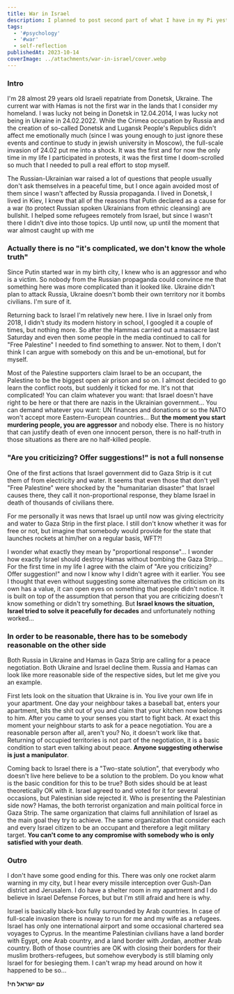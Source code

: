 ```yaml
---
title: War in Israel
description: I planned to post second part of what I have in my Pi yesterday, but last Saturday Hamas launched literally a barbaric raid on Israel villages and cities taking hostages, raping women and murdering innocent civilians including children and elderly. Israel declared a war and bombing Hamas infrastructure in the Gaza Strip already for a week in order to destroy Hamas. Here are a couple of thoughts that were new to me during this week
tags:
  - '#psychology'
  - '#war'
  - self-reflection
publishedAt: 2023-10-14
coverImage: ../attachments/war-in-israel/cover.webp
---
```


### Intro

I'm 28 almost 29 years old Israeli repatriate from Donetsk, Ukraine. The current war with Hamas is not the first war in the lands that I consider my homeland. I was lucky not being in Donetsk in 12.04.2014, I was lucky not being in Ukraine in 24.02.2022. While the Crimea occupation by Russia and the creation of so-called Donetsk and Lugansk People's Republics didn't affect me emotionally much (since I was young enough to just ignore these events and continue to study in jewish university in Moscow), the full-scale invasion of 24.02 put me into a shock. It was the first and for now the only time in my life I participated in protests, it was the first time I doom-scrolled so much that I needed to pull a real effort to stop myself.

The Russian-Ukrainian war raised a lot of questions that people usually don't ask themselves in a peaceful time, but I once again avoided most of them since I wasn't affected by Russia propaganda. I lived in Donetsk, I lived in Kiev, I knew that all of the reasons that Putin declared as a cause for a war (to protect Russian spoken Ukrainians from ethnic cleansing) are bullshit. I helped some refugees remotely from Israel, but since I wasn't there I didn't dive into those topics. Up until now, up until the moment that war almost caught up with me

### Actually there is no "it's complicated, we don't know the whole truth"

Since Putin started war in my birth city, I knew who is an aggressor and who is a victim. So nobody from the Russian propaganda could convince me that something here was more complicated than it looked like. Ukraine didn't plan to attack Russia, Ukraine doesn't bomb their own territory nor it bombs civilians. I'm sure of it.

Returning back to Israel I'm relatively new here. I live in Israel only from 2018, I didn't study its modern history in school, I googled it a couple of times, but nothing more. So after the Hammas carried out a massacre last Saturday and even then some people in the media continued to call for "Free Palestine" I needed to find something to answer. Not to them, I don't think I can argue with somebody on this and be un-emotional, but for myself.

Most of the Palestine supporters claim Israel to be an occupant, the Palestine to be the biggest open air prison and so on. I almost decided to go learn the conflict roots, but suddenly it ticked for me. It's not that complicated! You can claim whatever you want: that Israel doesn't have right to be here or that there are nazis in the Ukrainian government... You can demand whatever you want: UN finances and donations or so the NATO won't accept more Eastern-European countries... But **the moment you start murdering people, you are aggressor** and nobody else. There is no history that can justify death of even one innocent person, there is no half-truth in those situations as there are no half-killed people.

### "Are you criticizing? Offer suggestions!" is not a full nonsense

One of the first actions that Israel government did to Gaza Strip is it cut them of from electricity and water. It seems that even those that don't yell "Free Palestine" were shocked by the "humanitarian disaster" that Israel causes there, they call it non-proportional response, they blame Israel in death of thousands of civilians there.

For me personally it was news that Israel up until now was giving electricity and water to Gaza Strip in the first place. I still don't know whether it was for free or not, but imagine that somebody would provide for the state that launches rockets at him/her on a regular basis, WFT?!

I wonder what exactly they mean by "proportional response"... I wonder how exactly Israel should destroy Hamas without bombing the Gaza Strip... For the first time in my life I agree with the claim of "Are you criticizing? Offer suggestion!" and now I know why I didn't agree with it earlier. You see I thought that even without suggesting some alternatives the criticism on its own has a value, it can open eyes on something that people didn't notice. It is built on top of the assumption that person that you are criticizing doesn't know something or didn't try something. But **Israel knows the situation, Israel tried to solve it peacefully for decades** and unfortunately nothing worked...

### In order to be reasonable, there has to be somebody reasonable on the other side

Both Russia in Ukraine and Hamas in Gaza Strip are calling for a peace negotiation. Both Ukraine and Israel decline them. Russia and Hamas can look like more reasonable side of the respective sides, but let me give you an example.

First lets look on the situation that Ukraine is in. You live your own life in your apartment. One day your neighbour takes a baseball bat, enters your apartment, bits the shit out of you and claim that your kitchen now belongs to him. After you came to your senses you start to fight back. At exact this moment your neighbour starts to ask for a peace negotiation. You are a reasonable person after all, aren't you? No, it doesn't work like that. Returning of occupied territories is not part of the negotiation, it is a basic condition to start even talking about peace. **Anyone suggesting otherwise is just a manipulator**.

Coming back to Israel there is a "Two-state solution", that everybody who doesn't live here believe to be a solution to the problem. Do you know what is the basic condition for this to be true? Both sides should be at least theoretically OK with it. Israel agreed to and voted for it for several occasions, but Palestinian side rejected it. Who is presenting the Palestinian side now? Hamas, the both terrorist organization and main political force in Gaza Strip. The same organization that claims full annihilation of Israel as the main goal they try to achieve. The same organization that consider each and every Israel citizen to be an occupant and therefore a legit military target. **You can't come to any compromise with somebody who is only satisfied with your death**.

### Outro

I don't have some good ending for this. There was only one rocket alarm warning in my city, but I hear every missile interception over Gush-Dan district and Jerusalem. I do have a shelter room in my apartment and I do believe in Israel Defense Forces, but but I'm still afraid and here is why.

Israel is basically black-box fully surrounded by Arab countries. In case of full-scale invasion there is noway to run for me and my wife as a refugees. Israel has only one international airport and some occasional chartered sea voyages to Cyprus. In the meantime Palestinian civilians have a land border with Egypt, one Arab country, and a land border with Jordan, another Arab country. Both of those countries are OK with closing their borders for their muslim brothers-refugees, but somehow everybody is still blaming only Israel for for besieging them. I can't wrap my head around on how it happened to be so...

**!עם ישראל חי**
